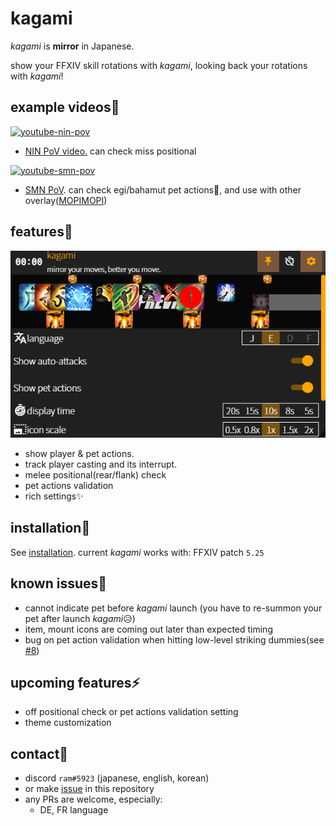 # kagami

*kagami* is **mirror** in Japanese. 

show your FFXIV skill rotations with *kagami*, looking back your rotations with *kagami*!

## example videos👀

[![youtube-nin-pov](https://img.youtube.com/vi/He6r6paOYp4/0.jpg)](https://youtu.be/He6r6paOYp4)

- [NIN PoV video.](https://youtu.be/He6r6paOYp4) can check miss positional

[![youtube-smn-pov](https://img.youtube.com/vi/mkAPPWO0x0A/0.jpg)](https://youtu.be/mkAPPWO0x0A)

- [SMN PoV](https://youtu.be/mkAPPWO0x0A). can check egi/bahamut pet actions👀, and use with other overlay([MOPIMOPI](https://github.com/HAERUHAERU/mopimopi))

## features🚀

![settings](settings.png)

- show player & pet actions.
- track player casting and its interrupt.
- melee positional(rear/flank) check
- pet actions validation
- rich settings✨


## installation🔨

See [installation](https://github.com/ramram1048/kagami/blob/master/installation.md).
current *kagami* works with: FFXIV patch `5.25`


## known issues🚧

- cannot indicate pet before *kagami* launch
  (you have to re-summon your pet after launch *kagami*😥)
- item, mount icons are coming out later than expected timing
- bug on pet action validation when hitting low-level striking dummies(see [#8](https://github.com/ramram1048/kagami/issues/8))


## upcoming features⚡

- off positional check or pet actions validation setting
- theme customization


## contact💬

- discord `ram#5923` (japanese, english, korean)
- or make [issue](https://github.com/ramram1048/kagami/issues) in this repository
- any PRs are welcome, especially:
  - DE, FR language
